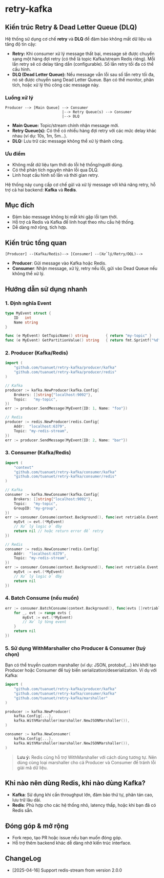 # retry-kafka

## Kiến trúc Retry & Dead Letter Queue (DLQ)

Hệ thống sử dụng cơ chế **retry** và **DLQ** để đảm bảo không mất dữ liệu và tăng độ tin cậy:

- **Retry:** Khi consumer xử lý message thất bại, message sẽ được chuyển sang một hàng đợi retry (có thể là topic Kafka/stream Redis riêng). Mỗi lần retry sẽ có delay tăng dần (configurable). Số lần retry tối đa có thể cấu hình.
- **DLQ (Dead Letter Queue):** Nếu message vẫn lỗi sau số lần retry tối đa, nó sẽ được chuyển sang Dead Letter Queue. Bạn có thể monitor, phân tích, hoặc xử lý thủ công các message này.

### Luồng xử lý
```
Producer --> [Main Queue] --> Consumer
                          |--> Retry Queue(s) --> Consumer
                          |--> DLQ
```

- **Main Queue:** Topic/stream chính nhận message mới.
- **Retry Queue(s):** Có thể có nhiều hàng đợi retry với các mức delay khác nhau (ví dụ: 10s, 1m, 5m...).
- **DLQ:** Lưu trữ các message không thể xử lý thành công.

### Ưu điểm
- Không mất dữ liệu tạm thởi do lỗi hệ thống/người dùng.
- Có thể phân tích nguyên nhân lỗi qua DLQ.
- Linh hoạt cấu hình số lần và thời gian retry.

Hệ thống này cung cấp cơ chế gửi và xử lý message với khả năng retry, hỗ trợ cả hai backend: **Kafka** và **Redis**.

## Mục đích

- Đảm bảo message không bị mất khi gặp lỗi tạm thởi.
- Hỗ trợ cả Redis và Kafka để linh hoạt theo nhu cầu hệ thống.
- Dễ dàng mở rộng, tích hợp.

## Kiến trúc tổng quan

```
[Producer] --(Kafka/Redis)--> [Consumer] --(Xử lý/Retry/DQL)-->
```

- **Producer**: Gửi message vào Kafka hoặc Redis.
- **Consumer**: Nhận message, xử lý, retry nếu lỗi, gửi vào Dead Queue nếu không thể xử lý.

## Hướng dẫn sử dụng nhanh

### 1. Định nghĩa Event

```go
type MyEvent struct {
    ID   int
    Name string
}

func (e MyEvent) GetTopicName() string        { return "my-topic" }
func (e MyEvent) GetPartitionValue() string   { return fmt.Sprintf("%d", e.ID) }
```

### 2. Producer (Kafka/Redis)

```go
import (
    "github.com/tuanuet/retry-kafka/producer/kafka"
    "github.com/tuanuet/retry-kafka/producer/redis"
)

// Kafka
producer := kafka.NewProducer(kafka.Config{
    Brokers: []string{"localhost:9092"},
    Topic:   "my-topic",
})
err := producer.SendMessage(MyEvent{ID: 1, Name: "foo"})

// Redis
producer := redis.NewProducer(redis.Config{
    Addr:  "localhost:6379",
    Topic: "my-redis-stream",
})
err := producer.SendMessage(MyEvent{ID: 2, Name: "bar"})
```

### 3. Consumer (Kafka/Redis)

```go
import (
    "context"
    "github.com/tuanuet/retry-kafka/consumer/kafka"
    "github.com/tuanuet/retry-kafka/consumer/redis"
)

// Kafka
consumer := kafka.NewConsumer(kafka.Config{
    Brokers: []string{"localhost:9092"},
    Topic:   "my-topic",
    GroupID: "my-group",
})
err := consumer.Consume(context.Background(), func(evt retriable.Event, headers []*retriable.Header) error {
    myEvt := evt.(*MyEvent)
    // Xử lý logic ở đây
    return nil // hoặc return error để retry
})

// Redis
consumer := redis.NewConsumer(redis.Config{
    Addr:  "localhost:6379",
    Topic: "my-redis-stream",
})
err := consumer.Consume(context.Background(), func(evt retriable.Event, headers []*retriable.Header) error {
    myEvt := evt.(*MyEvent)
    // Xử lý logic ở đây
    return nil
})
```

### 4. Batch Consume (nếu muốn)

```go
err := consumer.BatchConsume(context.Background(), func(evts []retriable.Event, headers [][]*retriable.Header) error {
    for _, evt := range evts {
        myEvt := evt.(*MyEvent)
        // Xử lý từng event
    }
    return nil
})
```

### 5. Sử dụng WithMarshaller cho Producer & Consumer (tuỳ chọn)

Bạn có thể truyền custom marshaller (ví dụ: JSON, protobuf,...) khi khởi tạo Producer hoặc Consumer để tuỳ biến serialization/deserialization. Ví dụ với Kafka:

```go
import (
    "github.com/tuanuet/retry-kafka/producer/kafka"
    "github.com/tuanuet/retry-kafka/consumer/kafka"
    "github.com/tuanuet/retry-kafka/marshaller"
)

producer := kafka.NewProducer(
    kafka.Config{...},
    kafka.WithMarshaller(marshaller.NewJSONMarshaller()),
)

consumer := kafka.NewConsumer(
    kafka.Config{...},
    kafka.WithMarshaller(marshaller.NewJSONMarshaller()),
)
```

> **Lưu ý:** Redis cũng hỗ trợ WithMarshaller với cách dùng tương tự.
> Nên dùng cùng loại marshaller cho cả Producer và Consumer để tránh lỗi giải mã dữ liệu.

## Khi nào nên dùng Redis, khi nào dùng Kafka?

- **Kafka**: Sử dụng khi cần throughput lớn, đảm bảo thứ tự, phân tán cao, lưu trữ lâu dài.
- **Redis**: Phù hợp cho các hệ thống nhỏ, latency thấp, hoặc khi bạn đã có Redis sẵn.

## Đóng góp & mở rộng

- Fork repo, tạo PR hoặc issue nếu bạn muốn đóng góp.
- Hỗ trợ thêm backend khác dễ dàng nhờ kiến trúc interface.

## ChangeLog
- [2025-04-16] Support redis-stream from version 2.0.0